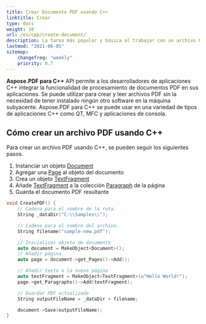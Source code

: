 ```yaml
---
title: Crear Documento PDF usando C++
linktitle: Crear
type: docs
weight: 10
url: /es/cpp/create-document/
description: La tarea más popular y básica al trabajar con un archivo PDF es crear un documento desde cero. Utilice la biblioteca Aspose.PDF para C++.
lastmod: "2021-06-05"
sitemap:
    changefreq: "weekly"
    priority: 0.7
---
```


**Aspose.PDF para C++** API permite a los desarrolladores de aplicaciones C++ integrar la funcionalidad de procesamiento de documentos PDF en sus aplicaciones. Se puede utilizar para crear y leer archivos PDF sin la necesidad de tener instalado ningún otro software en la máquina subyacente. Aspose.PDF para C++ se puede usar en una variedad de tipos de aplicaciones C++ como QT, MFC y aplicaciones de consola.

## Cómo crear un archivo PDF usando C++

Para crear un archivo PDF usando C++, se pueden seguir los siguientes pasos.

1. Instanciar un objeto [Document](https://reference.aspose.com/pdf/cpp/class/aspose.pdf.document)
1. Agregar una [Page](https://reference.aspose.com/pdf/cpp/class/aspose.pdf.page/) al objeto del documento
1. Crea un objeto [TextFragment](https://reference.aspose.com/pdf/cpp/class/aspose.pdf.te_x_fragment/)
1. Añade [TextFragment](https://reference.aspose.com/pdf/cpp/class/aspose.pdf.te_x_fragment/) a la colección [Paragraph](https://reference.aspose.com/pdf/cpp/class/aspose.pdf.paragraphs/) de la página
1. Guarda el documento PDF resultante

```cpp
void CreatePDF() {
    // Cadena para el nombre de la ruta.
    String _dataDir("C:\\Samples\\");

    // Cadena para el nombre del archivo.
    String filename("sample-new.pdf");

    // Inicializar objeto de documento
    auto document = MakeObject<Document>();
    // Añadir página
    auto page = document->get_Pages()->Add();

    // Añadir texto a la nueva página
    auto textFragment = MakeObject<TextFragment>(u"Hello World!");
    page->get_Paragraphs()->Add(textFragment);

    // Guardar PDF actualizado
    String outputFileName = _dataDir + filename;

    document->Save(outputFileName);
}
```